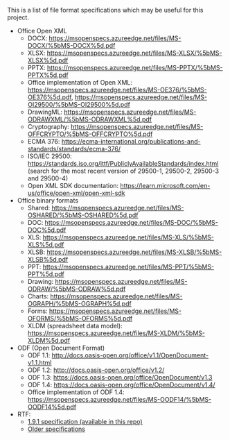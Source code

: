 This is a list of file format specifications which may be useful for this project.
- Office Open XML
  + DOCX: <https://msopenspecs.azureedge.net/files/MS-DOCX/%5bMS-DOCX%5d.pdf>
  + XLSX: <https://msopenspecs.azureedge.net/files/MS-XLSX/%5bMS-XLSX%5d.pdf>
  + PPTX: <https://msopenspecs.azureedge.net/files/MS-PPTX/%5bMS-PPTX%5d.pdf>
  + Office implementation of Open XML: <https://msopenspecs.azureedge.net/files/MS-OE376/%5bMS-OE376%5d.pdf>, <https://msopenspecs.azureedge.net/files/MS-OI29500/%5bMS-OI29500%5d.pdf>
  + DrawingML: <https://msopenspecs.azureedge.net/files/MS-ODRAWXML/%5bMS-ODRAWXML%5d.pdf>
  + Cryptography: <https://msopenspecs.azureedge.net/files/MS-OFFCRYPTO/%5bMS-OFFCRYPTO%5d.pdf>
  + ECMA 376: <https://ecma-international.org/publications-and-standards/standards/ecma-376/>
  + ISO/IEC 29500: <https://standards.iso.org/ittf/PubliclyAvailableStandards/index.html> (search for the most recent version of 29500-1, 29500-2, 29500-3 and 29500-4)
  + Open XML SDK documentation: <https://learn.microsoft.com/en-us/office/open-xml/open-xml-sdk>
- Office binary formats
  + Shared: <https://msopenspecs.azureedge.net/files/MS-OSHARED/%5bMS-OSHARED%5d.pdf>
  + DOC: <https://msopenspecs.azureedge.net/files/MS-DOC/%5bMS-DOC%5d.pdf>
  + XLS: <https://msopenspecs.azureedge.net/files/MS-XLS/%5bMS-XLS%5d.pdf>
  + XLSB: <https://msopenspecs.azureedge.net/files/MS-XLSB/%5bMS-XLSB%5d.pdf>
  + PPT: <https://msopenspecs.azureedge.net/files/MS-PPT/%5bMS-PPT%5d.pdf>
  + Drawing: <https://msopenspecs.azureedge.net/files/MS-ODRAW/%5bMS-ODRAW%5d.pdf>
  + Charts: <https://msopenspecs.azureedge.net/files/MS-OGRAPH/%5bMS-OGRAPH%5d.pdf>
  + Forms: <https://msopenspecs.azureedge.net/files/MS-OFORMS/%5bMS-OFORMS%5d.pdf>
  + XLDM (spreadsheet data model): <https://msopenspecs.azureedge.net/files/MS-XLDM/%5bMS-XLDM%5d.pdf>
- ODF (Open Document Format)
  + ODF 1.1: <http://docs.oasis-open.org/office/v1.1/OpenDocument-v1.1.html>
  + ODF 1.2: <http://docs.oasis-open.org/office/v1.2/>
  + ODF 1.3: <https://docs.oasis-open.org/office/OpenDocument/v1.3>
  + ODF 1.4: <https://docs.oasis-open.org/office/OpenDocument/v1.4/>
  + Office implementation of ODF 1.4: <https://msopenspecs.azureedge.net/files/MS-OODF14/%5bMS-OODF14%5d.pdf>
- RTF:
  + [1.9.1 specification (available in this repo)](Word2007RTFSpec9.pdf)
  + [Older specifications](https://latex2rtf.sourceforge.net/docs.html)
